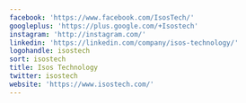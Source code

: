 ```yaml
---
facebook: 'https://www.facebook.com/IsosTech/'
googleplus: 'https://plus.google.com/+Isostech'
instagram: 'http://instagram.com/'
linkedin: 'https://linkedin.com/company/isos-technology/'
logohandle: isostech
sort: isostech
title: Isos Technology
twitter: isostech
website: 'https://www.isostech.com/'
---
```

